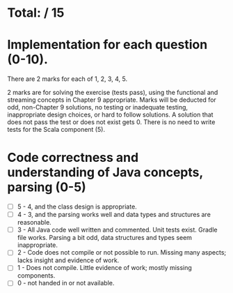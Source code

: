 # Total:  / 15

# Implementation for each question (0-10). 
There are 2 marks for each of 1, 2, 3, 4, 5.

2 marks are for solving the exercise (tests pass), using the functional and streaming concepts in Chapter 9 appropriate. Marks will be deducted for odd, non-Chapter 9 solutions, no testing or inadequate testing, inappropriate design choices, or hard to follow solutions. A solution that does not pass the test or does not exist gets 0. There is no need to write tests for the Scala component (5).

# Code correctness and understanding of Java concepts, parsing  (0-5)
- [ ] 5 - 4, and the class design is appropriate. 
- [ ] 4 - 3, and the parsing works well and data types and structures are reasonable. 
- [ ] 3 - All Java code well written and commented. Unit tests exist. Gradle file works. Parsing a bit odd, data structures and types seem inappropriate.
- [ ] 2 - Code does not compile or not possible to run. Missing many aspects; lacks insight and evidence of work.
- [ ] 1 - Does not compile. Little evidence of work; mostly missing components.
- [ ] 0 - not handed in or not available. 
